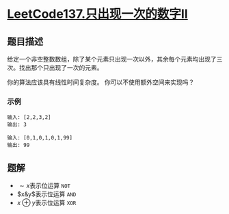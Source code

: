 # [LeetCode137.只出现一次的数字II](https://leetcode-cn.com/problems/single-number-ii/)
## 题目描述
给定一个非空整数数组，除了某个元素只出现一次以外，其余每个元素均出现了三次。找出那个只出现了一次的元素。

你的算法应该具有线性时间复杂度。 你可以不使用额外空间来实现吗？
### 示例
```
输入: [2,2,3,2]
输出: 3
```
```
输入: [0,1,0,1,0,1,99]
输出: 99
```

## 题解
- $∼x$表示位运算 `NOT`
- $x&y$表示位运算 `AND`
- $x⊕y$表示位运算 `XOR`

